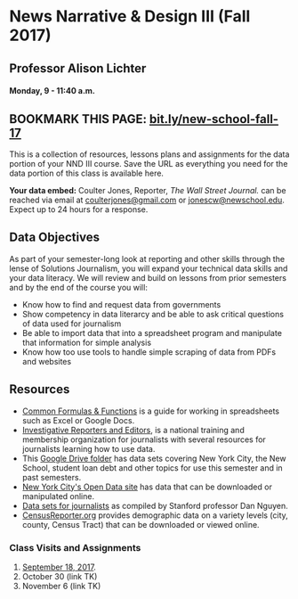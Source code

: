 # News Narrative & Design III (Fall 2017)
## Professor Alison Lichter
#### Monday, 9 - 11:40 a.m.

## BOOKMARK THIS PAGE: [bit.ly/new-school-fall-17](http://bit.ly/new-school-fall-17) 

This is a collection of resources, lessons plans and assignments for the data portion of your NND III course. Save the URL as everything you need for the data portion of this class is available here. 

**Your data embed:** Coulter Jones, Reporter, _The Wall Street Journal._ can be reached via email at [coulterjones@gmail.com](mailto:coulterjones@gmail.com) or [jonescw@newschool.edu](mailto:jonescw@newschool.edu). Expect up to 24 hours for a response. 

## Data Objectives
As part of your semester-long look at reporting and other skills through the lense of Solutions Journalism, you will expand your technical data skills and your data literacy. We will review and build on lessons from prior semesters and by the end of the course you will: 
- Know how to find and request data from governments
- Show competency in data literarcy and be able to ask critical questions of data used for journalism
- Be able to import data that into a spreadsheet program and manipulate that information for simple analysis
- Know how too use tools to handle simple scraping of data from PDFs and websites

## Resources

- [Common Formulas & Functions](https://docs.google.com/document/d/1EdF8_29LYLjRPagUmEdrs_4lcOip_XT1gjDUQBrSsSM/edit#heading=h.h8oucprv8ejs) is a guide for working in spreadsheets such as Excel or Google Docs.
- [Investigative Reporters and Editors](http://ire.org), is a national training and membership organization for journalists with several resources for journalists learning how to use data. 
- This [Google Drive folder](https://drive.google.com/open?id=0BwZ0ZPmeMXDkWVp2QnRoYzBncXM) has data sets covering New York City, the New School, student loan debt and other topics for use this semester and in past semesters.
- [New York City's Open Data site](https://opendata.cityofnewyork.us/) has data that can be downloaded or manipulated online.
- [Data sets for journalists](http://cjlab.stanford.edu/2015/09/30/lab-launch-and-data-sets/) as compiled by Stanford professor Dan Nguyen.
- [CensusReporter.org](http://censusreporter.org/) provides demographic data on a variety levels (city, county, Census Tract) that can be downloaded or viewed online. 

### Class Visits and Assignments
1. [September 18, 2017](Week1.md).
2. October 30 (link TK)
3. November 6 (link TK)
